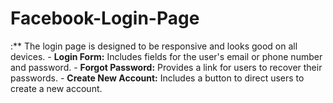# Facebook-Login-Page
:** The login page is designed to be responsive and looks good on all devices. - **Login Form:** Includes fields for the user's email or phone number and password. - **Forgot Password:** Provides a link for users to recover their passwords. - **Create New Account:** Includes a button to direct users to create a new account.
